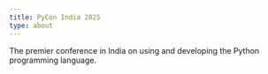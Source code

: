 ```yaml
---
title: PyCon India 2025
type: about
---
```



The premier conference in India on using and developing the Python programming language. 